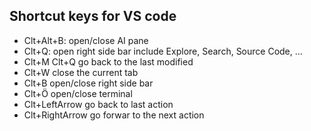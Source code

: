 ## Shortcut keys for VS code
- Clt+Alt+B: open/close AI pane
- Clt+Q: open right side bar include Explore, Search, Source Code, ...
- Clt+M Clt+Q go back to the last modified
- Clt+W close the current tab
- Clt+B open/close right side bar
- Clt+Ö open/close terminal
- Clt+LeftArrow go back to last action
- Clt+RightArrow go forwar to the next action
